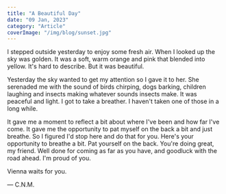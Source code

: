 ```yaml
---
title: "A Beautiful Day"
date: "09 Jan, 2023"
category: "Article"
coverImage: "/img/blog/sunset.jpg"
---
```


I stepped outside yesterday to enjoy some fresh air. When I looked up the sky was golden. It was a soft, warm orange and pink that blended into yellow. It's hard to describe. But it was beautiful.

Yesterday the sky wanted to get my attention so I gave it to her. She serenaded me with the sound of birds chirping, dogs barking, children laughing and insects making whatever sounds insects make. It was peaceful and light. I got to take a breather. I haven't taken one of those in a long while.

It gave me a moment to reflect a bit about where I've been and how far I've come. It gave me the opportunity to pat myself on the back a bit and just breathe. So I figured I'd stop here and do that for you. Here's your opportunity to breathe a bit. Pat yourself on the back. You're doing great, my friend. Well done for coming as far as you have, and goodluck with the road ahead. I'm proud of you.

Vienna waits for you.

— C.N.M.
